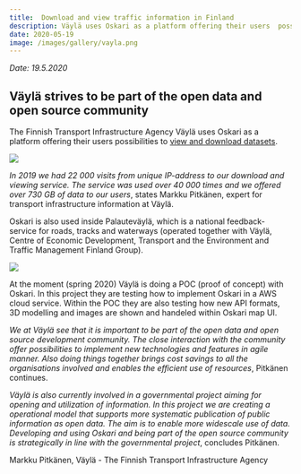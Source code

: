 ```yaml
---
title:  Download and view traffic information in Finland
description: Väylä uses Oskari as a platform offering their users  possibilities to view and download datasets
date: 2020-05-19
image: /images/gallery/vayla.png
---
```

*Date: 19.5.2020*

## Väylä strives to be part of the open data and open source community

The Finnish Transport Infrastructure Agency Väylä uses Oskari as a platform offering their users  possibilities to [view and download datasets](https://julkinen.vayla.fi/oskari/?lang=en). 

<img src="/images/gallery/vayla.png" class="img-responsive"/>

*In 2019 we had 22 000 visits from unique IP-address to our download and viewing service. The service was used over 40 000 times and we offered over 730 GB of data to our users*, 
states Markku Pitkänen, expert for transport infrastructure information at Väylä. 

Oskari is also used inside Palauteväylä, which is a national feedback-service for roads, tracks and waterways (operated together with Väylä, Centre of Economic Development, Transport and the Environment and Traffic Management Finland Group).  

<img src="/images/gallery/privateroads.png" class="img-responsive"/>

At the moment (spring 2020) Väylä is doing a POC (proof of concept) with Oskari. In this project they are testing how to implement Oskari in a AWS cloud service. Within the POC they are also testing how new API formats, 3D modelling and images are shown and handeled within Oskari map UI. 

*We at Väylä see that it is important to be part of the open data and open source development community. 
The close interaction with the community offer possibilities to implement new technologies and features in agile manner. 
Also doing things together brings cost savings to all the organisations involved and enables the efficient use of resources*, Pitkänen continues. 

*Väylä is also currently involved in a governmental project aiming for opening and utilization of information. 
In this project we are creating a operational model that supports more systematic publication of public information as open data. The aim is to enable more widescale use of data. 
Developing and using Oskari and being part of the open source community is strategically in line with the governmental project*, concludes Pitkänen.

Markku Pitkänen,
Väylä - The Finnish Transport Infrastructure Agency  
